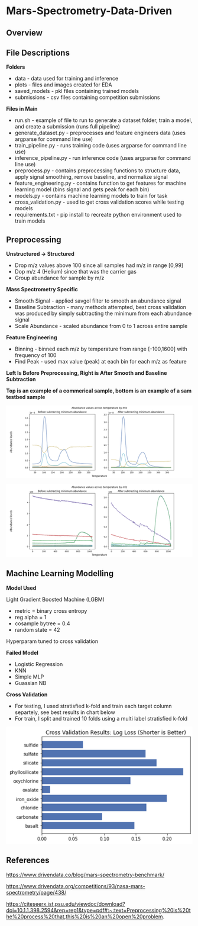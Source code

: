 # Mars-Spectrometry-Data-Driven

## Overview

## File Descriptions
**Folders**
- data - data used for training and inference
- plots - files and images created for EDA
- saved_models - pkl files containing trained models
- submissions - csv files containing competition submissions

**Files in Main**
- run.sh - example of file to run to generate a dataset folder, train a model, and create a submission (runs full pipeline)
- generate_dataset.py - preprocesses and feature engineers data (uses argparse for command line use)
- train_pipeline.py - runs training code (uses argparse for command line use)
- inference_pipeline.py - run inference code (uses argparse for command line use)
- preprocess.py - contains preprocessing functions to structure data, apply signal smoothing, remove baseline, and normalize signal
- feature_engineering.py - contains function to get features for machine learning model (bins signal and gets peak for each bin)
- models.py - contains machine learning models to train for task
- cross_validation.py - used to get cross validation scores while testing models
- requirements.txt - pip install to recreate python environment used to train models

## Preprocessing
**Unstructured -> Structured**
- Drop m/z values above 100 since all samples had m/z in range [0,99]
- Dop m/z 4 (Helium) since that was the carrier gas
- Group abundance for sample by m/z

**Mass Spectrometry Specific**
- Smooth Signal - applied savgol filter to smooth an abundance signal
- Baseline Subtraction - many methods attempted, best cross validation was produced by simply subtracting the minimum from each abundance signal
- Scale Abundance - scaled abundance from 0 to 1 across entire sample

**Feature Engineering**
- Binning - binned each m/z by temperature from range [-100,1600] with frequency of 100
- Find Peak - used max value (peak) at each bin for each m/z as feature

**Left Is Before Preprocessing, Right is After Smooth and Baseline Subtraction**

**Top is an example of a commerical sample, bottom is an example of a sam testbed sample**

![image](https://github.com/RaviShah1/Mars-Spectrometry-Data-Driven/blob/main/plots/Preprocess_Commercial_Example.png)

![image](https://github.com/RaviShah1/Mars-Spectrometry-Data-Driven/blob/main/plots/Preprocess_Sam_Testbed_Example.png)

## Machine Learning Modelling

**Model Used**

Light Gradient Boosted Machine (LGBM)
- metric = binary cross entropy
- reg alpha = 1
- cosample bytree = 0.4
- random state = 42

Hyperparam tuned to cross validation

**Failed Model**
- Logistic Regression
- KNN
- Simple MLP
- Guassian NB

**Cross Validation**
- For testing, I used stratisfied k-fold and train each target column separtely, see best results in chart below
- For train, I split and trained 10 folds using a multi label stratisfied k-fold

![image](https://github.com/RaviShah1/Mars-Spectrometry-Data-Driven/blob/main/plots/Cross_Validation_Chart.PNG)

## References
https://www.drivendata.co/blog/mars-spectrometry-benchmark/ 

https://www.drivendata.org/competitions/93/nasa-mars-spectrometry/page/438/

https://citeseerx.ist.psu.edu/viewdoc/download?doi=10.1.1.398.2594&rep=rep1&type=pdf#:~:text=Preprocessing%20is%20the%20process%20that,this%20is%20an%20open%20problem.
